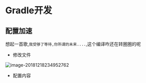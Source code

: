 # Gradle开发

## 配置加速

想起一首歌,`我受够了等待,你所谓的未来....`,这个编译咋还在转圈圈的呢

- 修改文件

![image-20181218234952762](../../Apps/1.直播项目/assets/image-20181218234952762.png)





- 配置内容
